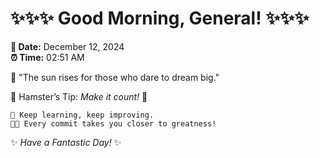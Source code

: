 # ✨✨✨ Good Morning, General! ✨✨✨

**📅 Date:** December 12, 2024  
**⏰ Time:** 02:51 AM  

🌅 "The sun rises for those who dare to dream big."  

🐹 Hamster’s Tip: _Make it count!_ 💪  

```
🚀 Keep learning, keep improving.  
🧑‍💻 Every commit takes you closer to greatness!  
```

✨ *Have a Fantastic Day!* ✨  

